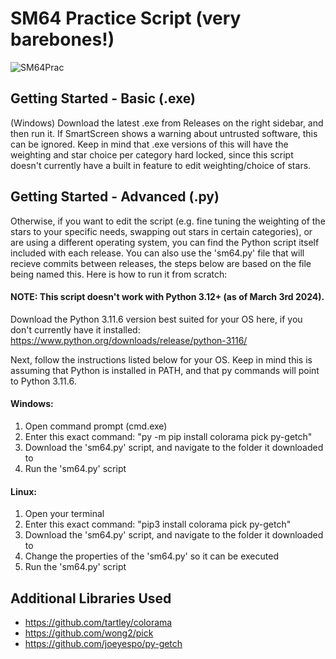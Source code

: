 # SM64 Practice Script (very barebones!)

![SM64Prac](https://i.imgur.com/90A65mj.gif)

## Getting Started - Basic (.exe)
(Windows) Download the latest .exe from Releases on the right sidebar, and then run it. If SmartScreen shows a warning about untrusted software, this can be ignored. Keep in mind that .exe versions of this will have the weighting and star choice per category hard locked, since this script doesn't currently have a built in feature to edit weighting/choice of stars.

## Getting Started - Advanced (.py)
Otherwise, if you want to edit the script (e.g. fine tuning the weighting of the stars to your specific needs, swapping out stars in certain categories), or are using a different operating system, you can find the Python script itself included with each release. You can also use the 'sm64.py' file that will recieve commits between releases, the steps below are based on the file being named this. Here is how to run it from scratch:

#### NOTE: This script doesn't work with Python 3.12+ (as of March 3rd 2024).
Download the Python 3.11.6 version best suited for your OS here, if you don't currently have it installed: https://www.python.org/downloads/release/python-3116/

Next, follow the instructions listed below for your OS. Keep in mind this is assuming that Python is installed in PATH, and that py commands will point to Python 3.11.6.
#### Windows:
1. Open command prompt (cmd.exe)
2. Enter this exact command: "py -m pip install colorama pick py-getch"
3. Download the 'sm64.py' script, and navigate to the folder it downloaded to
4. Run the 'sm64.py' script
#### Linux:
1. Open your terminal
2. Enter this exact command: "pip3 install colorama pick py-getch"
3. Download the 'sm64.py' script, and navigate to the folder it downloaded to
4. Change the properties of the 'sm64.py' so it can be executed
5. Run the 'sm64.py' script

## Additional Libraries Used
- https://github.com/tartley/colorama
- https://github.com/wong2/pick
- https://github.com/joeyespo/py-getch
